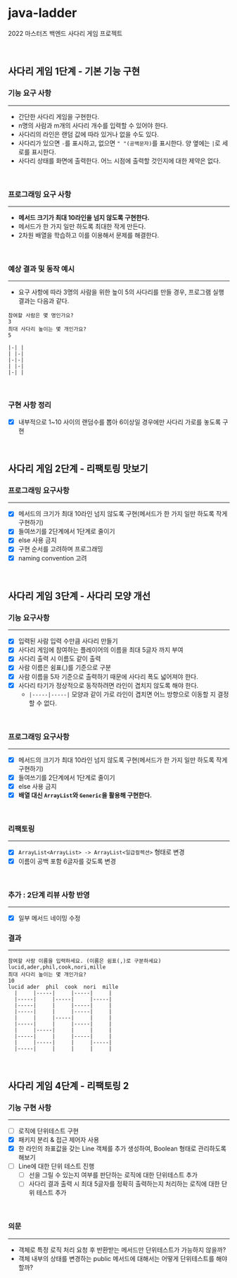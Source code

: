 # java-ladder
2022 마스터즈 백엔드 사다리 게임 프로젝트

<br>

## 사다리 게임 1단계 - 기본 기능 구현

### 기능 요구 사항

---

- 간단한 사다리 게임을 구현한다.
- n명의 사람과 m개의 사다리 개수를 입력할 수 있어야 한다.
- 사다리의 라인은 랜덤 값에 따라 있거나 없을 수도 있다.
- 사다리가 있으면 ``-``를 표시하고, 없으면 ``" "(공백문자)``를 표시한다. 양 옆에는 ``|``로 세로를 표시한다.
- 사다리 상태를 화면에 출력한다. 어느 시점에 출력할 것인지에 대한 제약은 없다.

<br>

### 프로그래밍 요구 사항

---

- **메서드 크기가 최대 10라인을 넘지 않도록 구현한다.**
- 메서드가 한 가지 일만 하도록 최대한 작게 만든다.
- 2차원 배열을 학습하고 이를 이용해서 문제를 해결한다.

<br>

### 예상 결과 및 동작 예시

---

- 요구 사항에 따라 3명의 사람을 위한 높이 5의 사다리를 만들 경우, 프로그램 실행 결과는 다음과 같다.

````
참여할 사람은 몇 명인가요?
3
최대 사다리 높이는 몇 개인가요?
5

|-| |
| |-|
|-|-|
| |-|
|-| |
````

<br>

### 구현 사항 정리

- [X] 내부적으로 1~10 사이의 랜덤수를 뽑아 6이상일 경우에만 사다리 가로를 놓도록 구현

<br>

## 사다리 게임 2단계 - 리팩토링 맛보기

### 프로그래밍 요구사항

---

- [X] 메서드의 크기가 최대 10라인 넘지 않도록 구현(메서드가 한 가지 일만 하도록 작게 구현하기)
- [X] 들여쓰기를 2단계에서 1단계로 줄이기
- [X] else 사용 금지
- [X] 구현 순서를 고려하며 프로그래밍
- [X] naming convention 고려

<br>

## 사다리 게임 3단계 - 사다리 모양 개선

### 기능 요구사항

---

- [X] 입력된 사람 입력 수만큼 사다리 만들기
- [X] 사다리 게임에 참여하는 플레이어의 이름을 최대 5글자 까지 부여
- [X] 사다리 출력 시 이름도 같이 출력
- [X] 사람 이름은 쉼표(,)를 기준으로 구분
- [X] 사람 이름을 5자 기준으로 출력하기 때문에 사다리 폭도 넓어져야 한다.
- [X] 사다리 타기가 정상적으로 동작하려면 라인이 겹치지 않도록 해야 한다.
   - ``|-----|-----|`` 모양과 같이 가로 라인이 겹치면 어느 방향으로 이동할 지 결정할 수 없다.
   
<br>

### 프로그래밍 요구사항

---

- [X] 메서드의 크기가 최대 10라인 넘지 않도록 구현(메서드가 한 가지 일만 하도록 작게 구현하기)
- [X] 들여쓰기를 2단계에서 1단계로 줄이기
- [X] else 사용 금지
- [X] **배열 대신 ``ArrayList``와 ``Generic``을 활용해 구현한다.**

<br>

### 리팩토링

---

- [X] ``ArrayList<ArrayList> -> ArrayList<일급컬렉션>`` 형태로 변경
- [X] 이름이 공백 포함 6글자를 갖도록 변경

<br>

### 추가 : 2단계 리뷰 사항 반영

---

- [X] 일부 메서드 네이밍 수정

### 결과

--- 

````
참여할 사람 이름을 입력하세요. (이름은 쉼표(,)로 구분하세요)
lucid,ader,phil,cook,nori,mille
최대 사다리 높이는 몇 개인가요?
10
lucid ader  phil  cook  nori  mille 
  |     |-----|     |-----|     |
  |-----|     |-----|     |-----|
  |-----|     |     |-----|     |
  |-----|     |     |-----|     |
  |     |     |-----|     |     |
  |-----|     |     |-----|     |
  |     |-----|     |     |     |
  |-----|     |     |-----|     |
  |     |-----|     |     |-----|
  |-----|     |     |     |     |
````

<br>

## 사다리 게임 4단계 - 리팩토링 2

### 기능 구현 사항

---

- [ ] 로직에 단위테스트 구현
- [X] 패키지 분리 & 접근 제어자 사용
- [X] 한 라인의 좌표값을 갖는 Line 객체를 추가 생성하여, Boolean 형태로 관리하도록 해보기
- [ ] Line에 대한 단위 테스트 진행
    - [ ] 선을 그릴 수 있는지 여부를 판단하는 로직에 대한 단위테스트 추가
    - [ ] 사다리 결과 출력 시 최대 5글자를 정확히 출력하는지 처리하는 로직에 대한 단위 테스트 추가

<br>

### 의문 

---

- 객체로 특정 로직 처리 요청 후 반환받는 메서드만 단위테스트가 가능하지 않을까? 
- 객체 내부의 상태를 변경하는 public 메서드에 대해서는 어떻게 단위테스트를 해야할까?